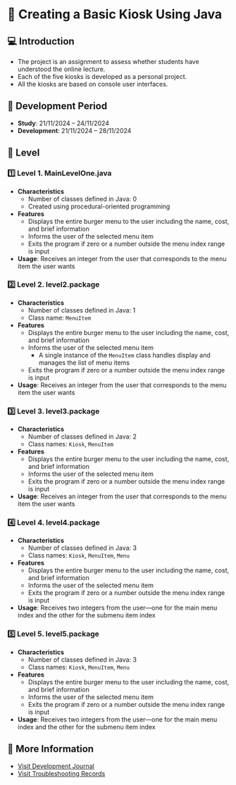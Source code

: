 # 🍔 Creating a Basic Kiosk Using Java

## 💻 Introduction
- The project is an assignment to assess whether students have understood the online lecture.
- Each of the five kiosks is developed as a personal project.
- All the kiosks are based on console user interfaces. 
  

## 📆 Development Period
- **Study**: 21/11/2024 – 24/11/2024
- **Development**: 21/11/2024 – 28/11/2024

## 🚀 Level

### 1️⃣ Level 1. MainLevelOne.java
- **Characteristics**
  - Number of classes defined in Java: 0
  - Created using procedural-oriented programming
- **Features** 
  - Displays the entire burger menu to the user including the name, cost, and brief information
  - Informs the user of the selected menu item 
  - Exits the program if zero or a number outside the menu index range is input
- **Usage**: Receives an integer from the user that corresponds to the menu item the user wants

### 2️⃣ Level 2. level2.package
- **Characteristics**
  - Number of classes defined in Java: 1
  - Class name: `MenuItem`
- **Features**
  - Displays the entire burger menu to the user including the name, cost, and brief information 
  - Informs the user of the selected menu item
    - A single instance of the `MenuItem` class handles display and manages the list of menu items
  - Exits the program if zero or a number outside the menu index range is input
- **Usage**: Receives an integer from the user that corresponds to the menu item the user wants

### 3️⃣ Level 3. level3.package
- **Characteristics**
  - Number of classes defined in Java: 2
  - Class names: `Kiosk`, `MenuItem` 
- **Features**
  - Displays the entire burger menu to the user including the name, cost, and brief information 
  - Informs the user of the selected menu item
  - Exits the program if zero or a number outside the menu index range is input
- **Usage**: Receives an integer from the user that corresponds to the menu item the user wants

### 4️⃣ Level 4. level4.package
- **Characteristics**
  - Number of classes defined in Java: 3
  - Class names: `Kiosk`, `MenuItem`, `Menu` 
- **Features**
  - Displays the entire burger menu to the user including the name, cost, and brief information 
  - Informs the user of the selected menu item
  - Exits the program if zero or a number outside the menu index range is input
- **Usage**: Receives two integers from the user—one for the main menu index and the other for the submenu item index

### 5️⃣ Level 5. level5.package
- **Characteristics**
  - Number of classes defined in Java: 3
  - Class names: `Kiosk`, `MenuItem`, `Menu` 
- **Features**
  - Displays the entire burger menu to the user including the name, cost, and brief information 
  - Informs the user of the selected menu item
  - Exits the program if zero or a number outside the menu index range is input
- **Usage**: Receives two integers from the user—one for the main menu index and the other for the submenu item index

## 📜 More Information
- [Visit Development Journal](https://writingforever162.tistory.com)
- [Visit Troubleshooting Records](https://writingforever162.tistory.com/category/Troubleshooting%3A%20%EB%AC%B4%EC%97%87%EC%9D%B4%20%EB%AC%B8%EC%A0%9C%EC%98%80%EB%8A%94%EA%B0%80%3F)

